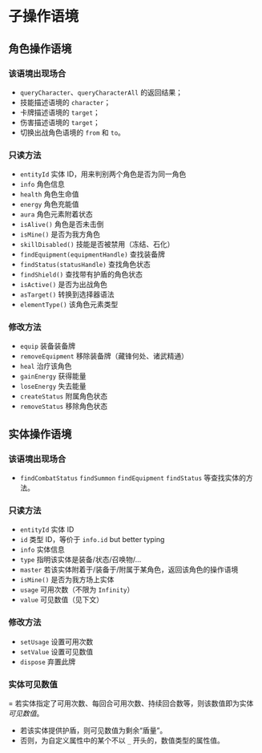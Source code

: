 # 子操作语境

## 角色操作语境

### 该语境出现场合

- `queryCharacter`、`queryCharacterAll` 的返回结果；
- 技能描述语境的 `character`；
- 卡牌描述语境的 `target`；
- 伤害描述语境的 `target`；
- 切换出战角色语境的 `from` 和 `to`。

### 只读方法

- `entityId` 实体 ID，用来判别两个角色是否为同一角色
- `info` 角色信息
- `health` 角色生命值
- `energy` 角色充能值
- `aura` 角色元素附着状态
- `isAlive()` 角色是否未击倒
- `isMine()` 是否为我方角色
- `skillDisabled()` 技能是否被禁用（冻结、石化）
- `findEquipment(equipmentHandle)` 查找装备牌
- `findStatus(statusHandle)` 查找角色状态
- `findShield()` 查找带有护盾的角色状态
- `isActive()` 是否为出战角色
- `asTarget()` 转换到选择器语法
- `elementType()` 该角色元素类型

### 修改方法

- `equip` 装备装备牌
- `removeEquipment` 移除装备牌（藏锋何处、诸武精通）
- `heal` 治疗该角色
- `gainEnergy` 获得能量
- `loseEnergy` 失去能量
- `createStatus` 附属角色状态
- `removeStatus` 移除角色状态

## 实体操作语境

### 该语境出现场合

- `findCombatStatus` `findSummon` `findEquipment` `findStatus` 等查找实体的方法。

### 只读方法

- `entityId` 实体 ID
- `id` 类型 ID，等价于 `info.id` but better typing
- `info` 实体信息
- `type` 指明该实体是装备/状态/召唤物/...
- `master` 若该实体附着于/装备于/附属于某角色，返回该角色的操作语境
- `isMine()` 是否为我方场上实体
- `usage` 可用次数（不限为 `Infinity`）
- `value` 可见数值（见下文）

### 修改方法

- `setUsage` 设置可用次数
- `setValue` 设置可见数值
- `dispose` 弃置此牌

### 实体可见数值

= 若实体指定了可用次数、每回合可用次数、持续回合数等，则该数值即为实体 *可见数值*。
- 若该实体提供护盾，则可见数值为剩余“盾量”。
- 否则，为自定义属性中的某个不以 `_` 开头的，数值类型的属性值。
